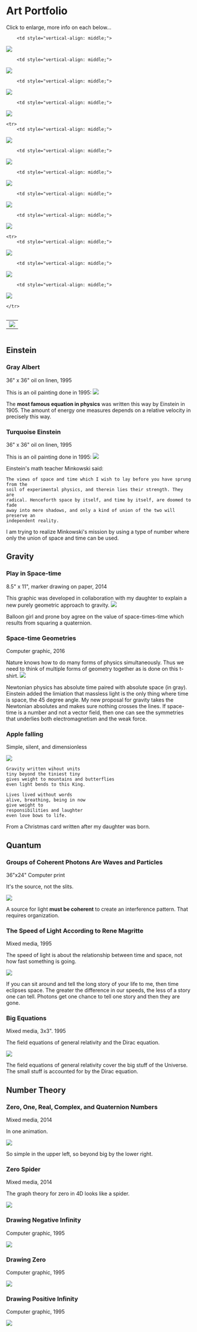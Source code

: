 # Art Portfolio

Click to enlarge, more info on each below...

<table style="display:inline-block">
    <tr>
        <td style="vertical-align: middle;">
<a class="fancybox-button" rel="fancybox-button"
    href="../../images/Stuff/Art/gray_albert_750.png">
<img src="../../images/Stuff/Art/gray_albert_150.png" /> </a>
        </td>

        <td style="vertical-align: middle;">
<a class="fancybox-button" rel="fancybox-button"
    href="../../images/Stuff/Art/turquoise_einstein_750.png">
<img src="../../images/Stuff/Art/turquoise_einstein_150.png" /> </a>
        </td>

        <td style="vertical-align: middle;">
<a class="fancybox-button" rel="fancybox-button"
    href="../../images/Stuff/Art/play_in_space-time_750.png">
<img src="../../images/Stuff/Art/play_in_space-time_150.png" /> </a>
        </td>

        <td style="vertical-align: middle;">
<a class="fancybox-button" rel="fancybox-button"
    href="../../images/Stuff/Art/space-time_geometries_750.png">
<img src="../../images/Stuff/Art/space-time_geometries_150.png" /> </a>
        </td>

        <td style="vertical-align: middle;">
<a class="fancybox-button" rel="fancybox-button"
    href="../../images/Stuff/Art/xmas_apple_card_750.png">
<img src="../../images/Stuff/Art/xmas_apple_card_150.png" /> </a>
        </td>
    </tr>

    <tr>
        <td style="vertical-align: middle;">
<a class="fancybox-button" rel="fancybox-button"
    href="../../images/Stuff/Art/photons_750.png">
<img src="../../images/Stuff/Art/photons_150.png" /> </a>
        </td>

        <td style="vertical-align: middle;">
<a class="fancybox-button" rel="fancybox-button"
    href="../../images/Stuff/Art/speed_of_light_750.png">
<img src="../../images/Stuff/Art/speed_of_light_150.png" /> </a>
        </td>

        <td style="vertical-align: middle;">
<a class="fancybox-button" rel="fancybox-button"
    href="../../images/Stuff/Art/big_equations_750.png">
<img src="../../images/Stuff/Art/big_equations_150.png" /> </a>
        </td>

        <td style="vertical-align: middle;">
<a class="fancybox-button" rel="fancybox-button"
    href="../../images/Stuff/Art/number_theory_animated_750.gif">
<img src="../../images/Stuff/Art/number_theory_animated_150.gif" /> </a>
        </td>

        <td style="vertical-align: middle;">
<a class="fancybox-button" rel="fancybox-button"
    href="../../images/Stuff/Art/zero_750.png">
<img src="../../images/Stuff/Art/zero_150.png" /> </a>
        </td>
    </tr>

    <tr>
        <td style="vertical-align: middle;">
<a class="fancybox-button" rel="fancybox-button"
    href="../../images/Stuff/Art/drawing_negative_infinity_750.png">
<img src="../../images/Stuff/Art/drawing_negative_infinity_150.png"
    /> </a>
        </td>

        <td style="vertical-align: middle;">
<a class="fancybox-button" rel="fancybox-button"
    href="../../images/Stuff/Art/drawing_zero_750.png">
<img src="../../images/Stuff/Art/drawing_zero_150.png" /> </a>

        <td style="vertical-align: middle;">
<a class="fancybox-button" rel="fancybox-button"
    href="../../images/Stuff/Art/drawing_positive_infinity_750.png">
<img src="../../images/Stuff/Art/drawing_positive_infinity_150.png" />
        </a>

    </tr>
</table>

## Einstein

### Gray Albert
36" x 36" oil on linen, 1995

This is an oil painting done in 1995:
![](../images/Stuff/Art/gray_albert_900.png)

The **most famous equation in physics** was written this way by Einstein in
1905. The amount of energy one measures depends on a relative velocity in
precisely this way.

### Turquoise Einstein
36" x 36" oil on linen, 1995

This is an oil painting done in 1995:
![](../images/Stuff/Art/turquoise_einstein_900.png)

Einstein's math teacher Minkowski said:

    The views of space and time which I wish to lay before you have sprung from the
    soil of experimental physics, and therein lies their strength. They are
    radical. Henceforth space by itself, and time by itself, are doomed to fade
    away into mere shadows, and only a kind of union of the two will preserve an
    independent reality. 

I am trying to realize Minkowski's mission by using a type of number where only
the union of space and time can be used.

## Gravity

### Play in Space-time
8.5" x 11", marker drawing on paper, 2014

This graphic was developed in collaboration with my daughter to explain a new
purely geometric approach to gravity. 
![](../images/Stuff/Art/play_in_space-time_900.png)

Balloon girl and prone boy agree on the value of space-times-time which results 
from squaring a quaternion.

### Space-time Geometries
Computer graphic, 2016

Nature knows how to do many forms of physics simultaneously. Thus we need to 
think of multiple forms of geometry together as is done on this t-shirt.
![](../images/Stuff/Art/space-time_geometries.png)

Newtonian physics has absolute time paired with absolute space (in gray).
Einstein added the limiation that massless light is the only thing where time
is space, the 45 degree angle. My new proposal for gravity takes the Newtonian
absolutes and makes sure nothing crosses the lines. If space-time is a number
and not a vector field, then one can see the symmetries that underlies both
electromagnetism and the weak force.

### Apple falling

Simple, silent, and dimensionless

![](../images/Stuff/Art/xmas_apple_card_900.png)

    Gravity written wihout units
    tiny beyond the tiniest tiny
    gives weight to mountains and butterflies
    even light bends to this King.

    Lives lived without words
    alive, breathing, being in now
    give weight to
    responsibilities and laughter
    even love bows to life.

From a Christmas card written after my daughter was born.

## Quantum

### Groups of Coherent Photons Are Waves and Particles
36"x24" Computer print

It's the source, not the slits.

![](../images/Stuff/Art/photons_900.png)

A source for light **must be coherent** to create an interference pattern. That
requires organization.

### The Speed of Light According to Rene Magritte
Mixed media, 1995

The speed of light is about the relationship between time and space, not how
fast something is going.

![](../images/Stuff/Art/speed_of_light_900.png)

If you can sit around and tell the long story of your life to me, then time
eclipses space. The greater the difference in our speeds, the less of a story
one can tell. Photons get one chance to tell one story and then they are gone.

### Big Equations
Mixed media, 3x3". 1995

The field equations of general relativity and the Dirac equation.

![](../images/Stuff/Art/big_equations_900.png)

The field equations of general relativity cover the big stuff of the Universe.
The small stuff is accounted for by the Dirac equation.

## Number Theory

### Zero, One, Real, Complex, and Quaternion Numbers
Mixed media, 2014

In one animation.

![](../images/Stuff/Art/number_theory_animated_900.gif)

So simple in the upper left, so beyond big by the lower right.

### Zero Spider
Mixed media, 2014

The graph theory for zero in 4D looks like a spider.

![](../images/Stuff/Art/zero_900.png)



### Drawing Negative Infinity
Computer graphic, 1995

![](../images/Stuff/Art/drawing_negative_infinity_900.png)

### Drawing Zero
Computer graphic, 1995

![](../images/Stuff/Art/drawing_zero_900.png)

### Drawing Positive Infinity
Computer graphic, 1995

![](../images/Stuff/Art/drawing_positive_infinity_900.png)
